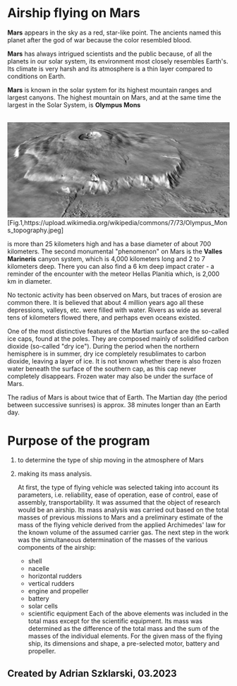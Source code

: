 # Airship flying on Mars

**Mars** appears in the sky as a red, star-like point.
The ancients named this planet after the god of war because the color resembled blood.

**Mars** has always intrigued scientists and the public because, of all the planets in our solar system, its environment most closely resembles Earth's. Its climate is very harsh and its atmosphere is a thin layer compared to conditions on Earth.
 
**Mars** is known in the solar system for its highest mountain ranges and largest canyons. The highest mountain on Mars, and at the same time the largest in the Solar System, is **Olympus Mons**

<br>
<img src="images/Olympus_Mons_topography.jpeg" alt="Olympus Mons topography">
[Fig.1,https://upload.wikimedia.org/wikipedia/commons/7/73/Olympus_Mons_topography.jpeg] 
<br>


is more than 25 kilometers high and has a base diameter of about 700 kilometers. The second monumental "phenomenon" on Mars is the **Valles Marineris** canyon system, which is 4,000 kilometers long and 2 to 7 kilometers deep. There you can also find a 6 km deep impact crater - a reminder of the encounter with the meteor Hellas Planitia which, is 2,000 km in diameter.

No tectonic activity has been observed on Mars, but traces of erosion are common there. It is believed that about 4 million years ago all these depressions, valleys, etc. were filled with water. Rivers as wide as several tens of kilometers flowed there, and perhaps even oceans existed.

One of the most distinctive features of the Martian surface are the so-called ice caps, found at the poles. They are composed mainly of solidified carbon dioxide (so-called "dry ice"). During the period when the northern hemisphere is in summer, dry ice completely resublimates to carbon dioxide, leaving a layer of ice. It is not known whether there is also frozen water beneath the surface of the southern cap, as this cap never completely disappears. Frozen water may also be under the surface of Mars.

The radius of Mars is about twice that of Earth. The Martian day (the period between successive sunrises) is approx. 38 minutes longer than an Earth day.

# Purpose of the program

1. to determine the type of ship moving in the atmosphere of Mars 
2. making its mass analysis.
	
	At first, the type of flying vehicle was selected taking into account its parameters, i.e. reliability, ease of operation, ease of control, ease of assembly, transportability. 
It was assumed that the object of research would be an airship. Its mass analysis was carried out based on the total masses of previous missions to Mars and a preliminary estimate of the mass of the flying vehicle derived from the applied Archimedes' law for the known volume of the assumed carrier gas. 
The next step in the work was the simultaneous determination of the masses of the various components of the airship:
    - shell
    - nacelle
    - horizontal rudders
    - vertical rudders
    - engine and propeller
    - battery 
    - solar cells
    - scientific equipment
Each of the above elements was included in the total mass except for the scientific equipment. Its mass was determined as the difference of the total mass and the sum of the masses of the individual elements.
	For the given mass of the flying ship, its dimensions and shape, a pre-selected 
motor, battery and propeller.

## Created by Adrian Szklarski, 03.2023


